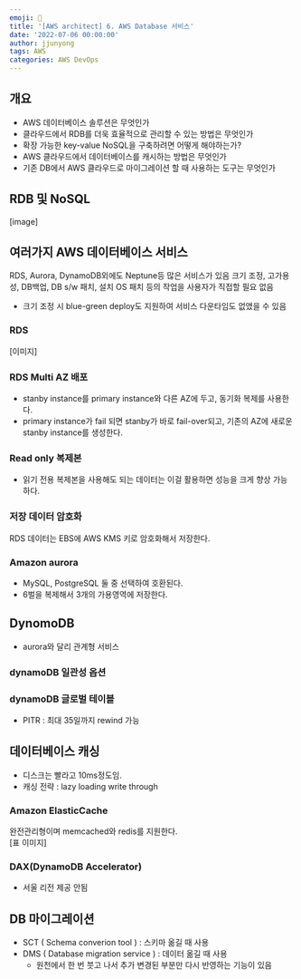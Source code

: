 ```yaml
---
emoji: 🧢
title: '[AWS architect] 6. AWS Database 서비스'
date: '2022-07-06 00:00:00'
author: jjunyong
tags: AWS
categories: AWS DevOps
---
```


## 개요
- AWS 데이터베이스 솔루션은 무엇인가
- 클라우드에서 RDB를 더욱 효율적으로 관리할 수 있는 방법은 무엇인가
- 확장 가능한 key-value NoSQL을 구축하려면 어떻게 해야하는가?
- AWS 클라우드에서 데이터베이스를 캐시하는 방법은 무엇인가
- 기존 DB에서 AWS 클라우드로 마이그레이션 할 때 사용하는 도구는 무엇인가

## RDB 및 NoSQL
[image]

## 여러가지 AWS 데이터베이스 서비스 
RDS, Aurora, DynamoDB외에도 Neptune등 많은 서비스가 있음 
크기 조정, 고가용성, DB백업, DB s/w 패치, 설치 OS 패치 등의 작업을 사용자가 직접할 필요 없음
- 크기 조정 시 blue-green deploy도 지원하여 서비스 다운타임도 없앴을 수 있음

### RDS 
[이미지]

### RDS Multi AZ 배포
- stanby instance를 primary instance와 다른 AZ에 두고, 동기화 복제를 사용한다.
- primary instance가 fail 되면 stanby가 바로 fail-over되고, 기존의 AZ에 새로운 stanby instance를 생성한다. 

### Read only 복제본 
- 읽기 전용 복제본을 사용해도 되는 데이터는 이걸 활용하면 성능을 크게 향상 가능하다. 

### 저장 데이터 암호화
RDS 데이터는 EBS에 AWS KMS 키로 암호화해서 저장한다.

### Amazon aurora
- MySQL, PostgreSQL 둘 중 선택하여 호환된다. 
- 6벌을 복제해서 3개의 가용영역에 저장한다. 

## DynomoDB 
- aurora와 달리 관계형 서비스
### dynamoDB 일관성 옵션 
### dynamoDB 글로벌 테이블
- PITR : 최대 35일까지 rewind 가능 

## 데이터베이스 캐싱
- 디스크는 빨라고 10ms정도임. 
- 캐싱 전략 : lazy loading write through 

### Amazon ElasticCache
완전관리형이며 memcached와 redis를 지원한다.  
[표 이미지]

### DAX(DynamoDB Accelerator)
- 서울 리전 제공 안됨


## DB 마이그레이션 
- SCT ( Schema converion tool ) : 스키마 옮길 때 사용
- DMS ( Database migration service ) : 데이터 옮길 때 사용
  - 원천에서 한 번 붓고 나서 추가 변경된 부분만 다시 반영하는 기능이 있음 



